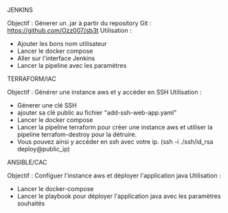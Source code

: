 JENKINS

Objectif : Génerer un .jar à partir du repository Git : https://github.com/Ozz007/sb3t
Utilisation :
- Ajouter les bons nom utilisateur
- Lancer le docker compose
- Aller sur l'interface Jenkins
- Lancer la pipeline avec les paramètres

TERRAFORM/IAC

Objectif : Générer une instance aws et y accéder en SSH
Utilisation :
- Génerer une clé SSH
- ajouter sa clé public au fichier "add-ssh-web-app.yaml"
- Lancer le docker compose
- Lancer la pipeline terraform pour créer une instance aws et utiliser la pipeline terrafom-destroy pour la détruire.
- Vous pouvez ainsi y accéder en ssh avec votre ip. (ssh -i ./ssh/id_rsa deploy@public_ip)

ANSIBLE/CAC

Objectif : Configuer l'instance aws et déployer l'application java
Utilisation :
- Lancer le docker-compose
- Lancer le playbook pour déployer l'application java avec les paramètres souhaités
